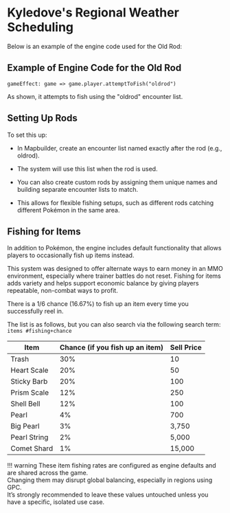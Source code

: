 # Kyledove's Regional Weather Scheduling

Below is an example of the engine code used for the Old Rod:
## Example of Engine Code for the Old Rod

`gameEffect: game => game.player.attemptToFish("oldrod")`

As shown, it attempts to fish using the "oldrod" encounter list.

## Setting Up Rods

To set this up:  

- In Mapbuilder, create an encounter list named exactly after the rod (e.g., oldrod).  

- The system will use this list when the rod is used. 

-  You can also create custom rods by assigning them unique names and building separate encounter lists to match. 

- This allows for flexible fishing setups, such as different rods catching different Pokémon in the same area.

## Fishing for Items

In addition to Pokémon, the engine includes default functionality that allows players to occasionally fish up items instead.

This system was designed to offer alternate ways to earn money in an MMO environment, especially where trainer battles do not reset. Fishing for items adds variety and helps support economic balance by giving players repeatable, non-combat ways to profit.

There is a 1/6 chance (16.67%) to fish up an item every time you successfully reel in.

The list is as follows, but you can also search via the following search term:  
`items #fishing+chance`

| Item         | Chance (if you fish up an item) | Sell Price |
|--------------|----------------------------------|-------------|
| Trash        | 30%                              | 10          |
| Heart Scale  | 20%                              | 50          |
| Sticky Barb  | 20%                              | 100         |
| Prism Scale  | 12%                              | 250         |
| Shell Bell   | 12%                              | 100         |
| Pearl        | 4%                               | 700         |
| Big Pearl    | 3%                               | 3,750       |
| Pearl String | 2%                               | 5,000       |
| Comet Shard  | 1%                               | 15,000      |

!!! warning
    These item fishing rates are configured as engine defaults and are shared across the game.  
    Changing them may disrupt global balancing, especially in regions using GPC.  
    It’s strongly recommended to leave these values untouched unless you have a specific, isolated use case.
